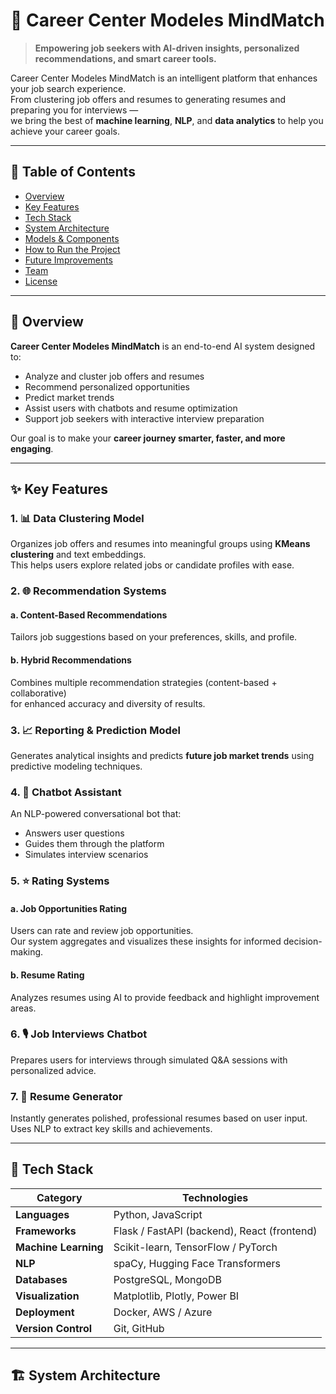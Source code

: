 # 🌟 Career Center Modeles MindMatch

> **Empowering job seekers with AI-driven insights, personalized recommendations, and smart career tools.**

Career Center Modeles MindMatch is an intelligent platform that enhances your job search experience.  
From clustering job offers and resumes to generating resumes and preparing you for interviews —  
we bring the best of **machine learning**, **NLP**, and **data analytics** to help you achieve your career goals.

---

## 🧠 Table of Contents
- [Overview](#-overview)
- [Key Features](#-key-features)
- [Tech Stack](#-tech-stack)
- [System Architecture](#-system-architecture)
- [Models & Components](#-models--components)
- [How to Run the Project](#️-how-to-run-the-project)
- [Future Improvements](#-future-improvements)
- [Team](#-team)
- [License](#-license)

---

## 🚀 Overview

**Career Center Modeles MindMatch** is an end-to-end AI system designed to:
- Analyze and cluster job offers and resumes
- Recommend personalized opportunities
- Predict market trends
- Assist users with chatbots and resume optimization  
- Support job seekers with interactive interview preparation

Our goal is to make your **career journey smarter, faster, and more engaging**.

---

## ✨ Key Features

### 1. 📊 Data Clustering Model
Organizes job offers and resumes into meaningful groups using **KMeans clustering** and text embeddings.  
This helps users explore related jobs or candidate profiles with ease.

### 2. 🌐 Recommendation Systems
#### a. Content-Based Recommendations
Tailors job suggestions based on your preferences, skills, and profile.  
#### b. Hybrid Recommendations
Combines multiple recommendation strategies (content-based + collaborative)  
for enhanced accuracy and diversity of results.

### 3. 📈 Reporting & Prediction Model
Generates analytical insights and predicts **future job market trends** using predictive modeling techniques.

### 4. 🤖 Chatbot Assistant
An NLP-powered conversational bot that:
- Answers user questions  
- Guides them through the platform  
- Simulates interview scenarios

### 5. ⭐ Rating Systems
#### a. Job Opportunities Rating
Users can rate and review job opportunities.  
Our system aggregates and visualizes these insights for informed decision-making.  

#### b. Resume Rating
Analyzes resumes using AI to provide feedback and highlight improvement areas.

### 6. 🎙️ Job Interviews Chatbot
Prepares users for interviews through simulated Q&A sessions with personalized advice.

### 7. 📄 Resume Generator
Instantly generates polished, professional resumes based on user input.  
Uses NLP to extract key skills and achievements.

---

## 🧰 Tech Stack

| Category | Technologies |
|-----------|---------------|
| **Languages** | Python, JavaScript |
| **Frameworks** | Flask / FastAPI (backend), React (frontend) |
| **Machine Learning** | Scikit-learn, TensorFlow / PyTorch |
| **NLP** | spaCy, Hugging Face Transformers |
| **Databases** | PostgreSQL, MongoDB |
| **Visualization** | Matplotlib, Plotly, Power BI |
| **Deployment** | Docker, AWS / Azure |
| **Version Control** | Git, GitHub |

---

## 🏗️ System Architecture


